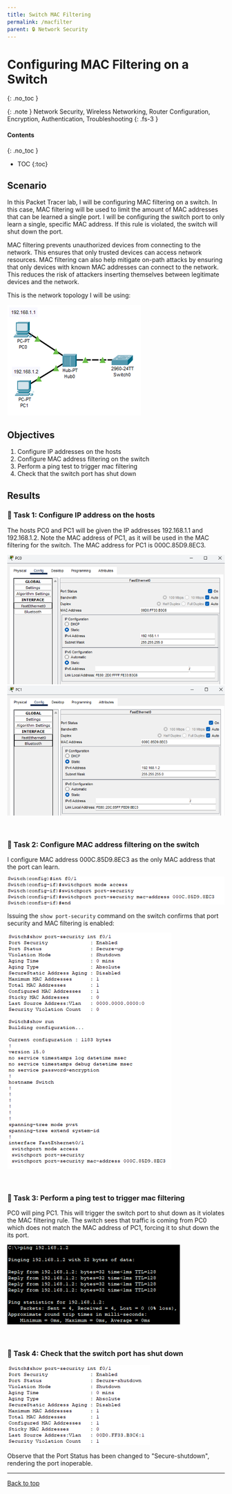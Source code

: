 ```yaml
---
title: Switch MAC Filtering
permalink: /macfilter
parent: 🔒 Network Security
---
```

# Configuring MAC Filtering on a Switch
{: .no_toc }

{: .note }
Network Security, Wireless Networking, Router Configuration, Encryption, Authentication, Troubleshooting
{: .fs-3 }

#### Contents
{: .no_toc }
- TOC
{:toc}

## Scenario
In this Packet Tracer lab, I will be configuring MAC filtering on a switch. In this case, MAC filtering will be used to limit the amount of MAC addresses that can be learned a single port. I will be configuring the switch port to only learn a single, specific MAC address. If this rule is violated, the switch will shut down the port. 

MAC filtering prevents unauthorized devices from connecting to the network. This ensures that only trusted devices can access network resources. MAC filtering can also help mitigate on-path attacks by ensuring that only devices with known MAC addresses can connect to the network. This reduces the risk of attackers inserting themselves between legitimate devices and the network.

This is the network topology I will be using:

![](/assets/images/101netplus/72_macfilter/topology.png)

## Objectives

1. Configure IP addresses on the hosts
2. Configure MAC address filtering on the switch
3. Perform a ping test to trigger mac filtering
4. Check that the switch port has shut down

## Results
### 📄 Task 1: Configure IP address on the hosts

The hosts PC0 and PC1 will be given the IP addresses 192.168.1.1 and 192.168.1.2. Note the MAC address of PC1, as it will be used in the MAC filtering for the switch. The MAC address for PC1 is 000C.85D9.8EC3.

![](/assets/images/101netplus/72_macfilter/PC0_ipconfig.png)
![](/assets/images/101netplus/72_macfilter/PC1_ipconfig.png)

<br>

### 📄 Task 2: Configure MAC address filtering on the switch

I configure MAC address 000C.85D9.8EC3 as the only MAC address that the port can learn.

![](/assets/images/101netplus/72_macfilter/switch_confmacaddress_pc1.png)

Issuing the ```show port-security``` command on the switch confirms that port security and MAC filtering is enabled:

![](/assets/images/101netplus/72_macfilter/switch_showportsec.png)

<br>

### 📄 Task 3: Perform a ping test to trigger mac filtering

PC0 will ping PC1. This will trigger the switch port to shut down as it violates the MAC filtering rule. The switch sees that traffic is coming from PC0 which does not match the MAC address of PC1, forcing it to shut down the its port.

![](/assets/images/101netplus/72_macfilter/PC0_pingPC1.png)

<br>

### 📄 Task 4: Check that the switch port has shut down

![](/assets/images/101netplus/72_macfilter/switch_portsec_shutdown.png)

Observe that the Port Status has been changed to "Secure-shutdown", rendering the port inoperable. 

---

<a href="#top" id="back-to-top">Back to top</a>